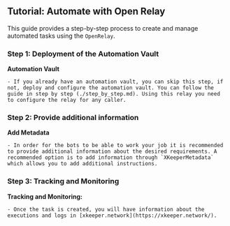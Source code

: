 ## Tutorial: Automate with Open Relay

This guide provides a step-by-step process to create and manage automated tasks using the `OpenRelay`.

### Step 1: Deployment of the Automation Vault

**Automation Vault**

    - If you already have an automation vault, you can skip this step, if not, deploy and configure the automation vault. You can follow the guide in step by step (./step_by_step.md). Using this relay you need to configure the relay for any caller.

### Step 2: Provide additional information

**Add Metadata**

    - In order for the bots to be able to work your job it is recommended to provide additional information about the desired requirements. A recommended option is to add information through `XKeeperMetadata` which allows you to add additional instructions.

### Step 3: Tracking and Monitoring

**Tracking and Monitoring:**

    - Once the task is created, you will have information about the executions and logs in [xkeeper.network](https://xkeeper.network/).
